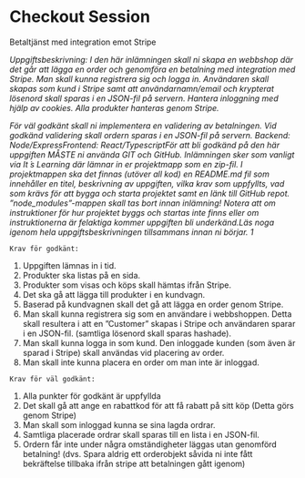 # Checkout Session

Betaltjänst med integration emot Stripe

*Uppgiftsbeskrivning: I den här inlämningen skall ni skapa en webbshop där det går att lägga en order och genomföra en betalning med integration med Stripe. Man skall kunna registrera sig och logga in. Användaren skall skapas som kund i Stripe samt att användarnamn/email och krypterat lösenord skall sparas i en JSON-fil på servern. Hantera inloggning med hjälp av cookies. Alla produkter hanteras genom Stripe.*

*För väl godkänt skall ni implementera en validering av betalningen. Vid godkänd validering skall ordern sparas i en JSON-fil på servern. Backend: Node/ExpressFrontend: React/TypescriptFör att bli godkänd på den här uppgiften MÅSTE ni använda GIT och GitHub. Inlämningen sker som vanligt via It ́s Learning där lämnar in er projektmapp som en zip-fil. I projektmappen ska det finnas (utöver all kod) en README.md fil som innehåller en titel, beskrivning av uppgiften, vilka krav som uppfyllts, vad som krävs för att bygga och starta projektet samt en länk till GitHub repot. ”node_modules”-mappen skall tas bort innan inlämning! Notera att om instruktioner för hur projektet byggs och startas inte finns eller om instruktionerna är felaktiga kommer uppgiften bli underkänd.Läs noga igenom hela uppgiftsbeskrivningen tillsammans innan ni börjar. 1*

`Krav för godkänt:`
1. Uppgiften lämnas in i tid.
2. Produkter ska listas på en sida.
3. Produkter som visas och köps skall hämtas ifrån Stripe.
4. Det ska gå att lägga till produkter i en kundvagn.
5. Baserad på kundvagnen skall det gå att lägga en order genom Stripe.
6. Man skall kunna registrera sig som en användare i webbshoppen. Detta skall resultera i att en ”Customer” skapas i Stripe och användaren sparar i en JSON-fil. (samtliga lösenord skall sparas hashade).
7. Man skall kunna logga in som kund. Den inloggade kunden (som även är sparad i Stripe) skall användas vid placering av order.
8. Man skall inte kunna placera en order om man inte är inloggad.

`Krav för väl godkänt:`
1. Alla punkter för godkänt är uppfyllda
2. Det skall gå att ange en rabattkod för att få rabatt på sitt köp (Detta görs genom Stripe)
3. Man skall som inloggad kunna se sina lagda ordrar.
4. Samtliga placerade ordrar skall sparas till en lista i en JSON-fil.
5. Ordern får inte under några omständigheter läggas utan genomförd betalning! (dvs. Spara aldrig ett orderobjekt såvida ni inte fått bekräftelse tillbaka ifrån stripe att betalningen gått igenom)